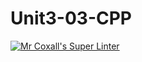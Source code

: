 # Unit3-03-CPP
[![Mr Coxall's Super Linter](https://github.com/ICS3U-Programming-Kestrel-B/Unit3-03-CPP/workflows/Mr%20Coxall's%20Super%20Linter/badge.svg)](https://github.com/ICS3U-Programming-Kestrel-B/Unit3-03-CPP/actions/)
